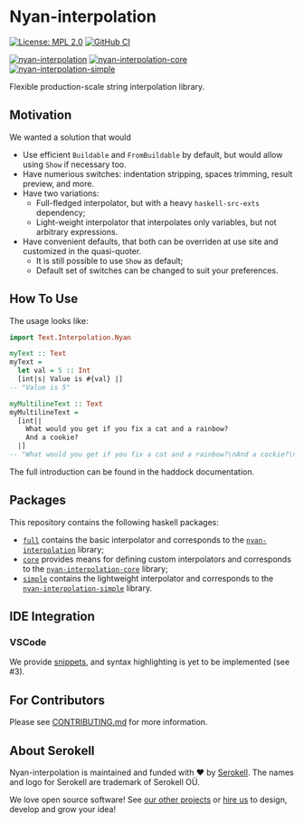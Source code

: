 <!--
-- SPDX-FileCopyrightText: 2022 Serokell <https://serokell.io/>
--
-- SPDX-License-Identifier: MPL-2.0
-->

# Nyan-interpolation

[![License: MPL 2.0](https://img.shields.io/badge/License-MPL%202.0-brightgreen.svg)](https://opensource.org/licenses/MPL-2.0)
[![GitHub CI](https://github.com/serokell/nyan-interpolation/workflows/CI/badge.svg)](https://github.com/serokell/nyan-interpolation/actions)

[![nyan-interpolation](https://badgen.net/hackage/v/nyan-interpolation?color=purple)](https://hackage.haskell.org/package/nyan-interpolation)
[![nyan-interpolation-core](https://badgen.net/hackage/v/nyan-interpolation-core?color=cyan)](https://hackage.haskell.org/package/nyan-interpolation-core)
[![nyan-interpolation-simple](https://badgen.net/hackage/v/nyan-interpolation-simple?color=green)](https://hackage.haskell.org/package/nyan-interpolation-simple)

Flexible production-scale string interpolation library.

## Motivation

We wanted a solution that would

- Use efficient `Buildable` and `FromBuildable` by default, but would allow using `Show` if necessary too.
- Have numerious switches: indentation stripping, spaces trimming, result preview, and more.
- Have two variations:
  - Full-fledged interpolator, but with a heavy `haskell-src-exts` dependency;
  - Light-weight interpolator that interpolates only variables, but not arbitrary expressions.
- Have convenient defaults, that both can be overriden at use site and customized in the quasi-quoter.
  - It is still possible to use `Show` as default;
  - Default set of switches can be changed to suit your preferences.

## How To Use

The usage looks like:

```hs
import Text.Interpolation.Nyan

myText :: Text
myText =
  let val = 5 :: Int
  [int|s| Value is #{val} |]
-- "Value is 5"

myMultilineText :: Text
myMultilineText =
  [int||
    What would you get if you fix a cat and a rainbow?
    And a cookie?
  |]
-- "What would you get if you fix a cat and a rainbow?\nAnd a cockie?\n"
```

The full introduction can be found in the haddock documentation.

## Packages

This repository contains the following haskell packages:
* [`full`](./full) contains the basic interpolator and corresponds to the [`nyan-interpolation`](https://hackage.haskell.org/package/nyan-interpolation) library;
* [`core`](./core) provides means for defining custom interpolators and corresponds to the [`nyan-interpolation-core`](https://hackage.haskell.org/package/nyan-interpolation-core) library;
* [`simple`](./simple) contains the lightweight interpolator and corresponds to the [`nyan-interpolation-simple`](https://hackage.haskell.org/package/nyan-interpolation-simple) library.

## IDE Integration

### VSCode

We provide [snippets](/ide/vscode/int.code-snippets), and syntax highlighting is yet to be implemented (see #3).

## For Contributors

Please see [CONTRIBUTING.md](/.github/CONTRIBUTING.md) for more information.

## About Serokell

Nyan-interpolation is maintained and funded with ❤️ by [Serokell](https://serokell.io/).
The names and logo for Serokell are trademark of Serokell OÜ.

We love open source software! See [our other projects](https://serokell.io/community?utm_source=github) or [hire us](https://serokell.io/hire-us?utm_source=github) to design, develop and grow your idea!
